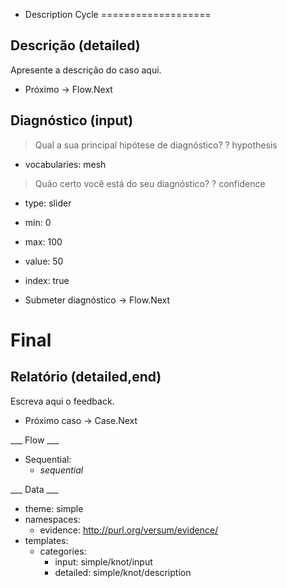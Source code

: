 * Description Cycle
===================

## Descrição (detailed) ##

Apresente a descrição do caso aqui.

* Próximo -> Flow.Next

## Diagnóstico (input) ##

> Qual a sua principal hipótese de diagnóstico?
? hypothesis
  * vocabularies: mesh

> Quão certo você está do seu diagnóstico?
? confidence
  * type: slider
  * min: 0
  * max: 100
  * value: 50
  * index: true

* Submeter diagnóstico -> Flow.Next

Final
=====

## Relatório (detailed,end) ##

Escreva aqui o feedback.

* Próximo caso -> Case.Next

___ Flow ___

* Sequential:
  * _sequential_

___ Data ___

* theme: simple
* namespaces:
  * evidence: http://purl.org/versum/evidence/
* templates:
  * categories:
    * input: simple/knot/input
    * detailed: simple/knot/description
